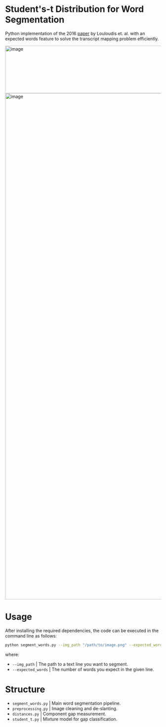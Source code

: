 # Student's-t Distribution for Word Segmentation
Python implementation of the 2016 [paper](https://users.iit.demokritos.gr/~bgat/DAS2016_sfikas.pdf) by Louloudis et. al. with an expected words feature to solve the transcript mapping problem efficiently.

<img width="1682" height="153" alt="image" src="https://github.com/user-attachments/assets/879a9c68-3ba9-4e80-b7b4-f522a0e507f3" />
<img width="4470" height="1631" alt="image" src="https://github.com/user-attachments/assets/59e0f4fe-de7e-4929-9cc7-ffca212df0c5" />

# Usage
After installing the required dependencies, the code can be executed in the command line as follows:
```bash
python segment_words.py --img_path "/path/to/image.png" --expected_words INT
```
where:
- `--img_path`         | The path to a text line you want to segment.
- `--expected_words`   | The number of words you expect in the given line.  

# Structure
- `segment_words.py`   | Main word segmentation pipeline.            
- `preprocessing.py`   | Image cleaning and de-slanting.           
-  `distances.py`      | Component gap measurement.                  
-  `student_t.py`      | Mixture model for gap classification.       
